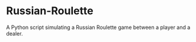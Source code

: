 # Russian-Roulette
A Python script simulating a Russian Roulette game between a player and a dealer.
